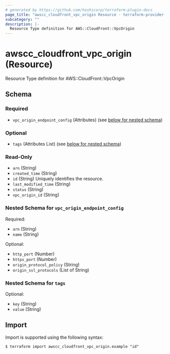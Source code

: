 ```yaml
---
# generated by https://github.com/hashicorp/terraform-plugin-docs
page_title: "awscc_cloudfront_vpc_origin Resource - terraform-provider-awscc"
subcategory: ""
description: |-
  Resource Type definition for AWS::CloudFront::VpcOrigin
---
```


# awscc_cloudfront_vpc_origin (Resource)

Resource Type definition for AWS::CloudFront::VpcOrigin



<!-- schema generated by tfplugindocs -->
## Schema

### Required

- `vpc_origin_endpoint_config` (Attributes) (see [below for nested schema](#nestedatt--vpc_origin_endpoint_config))

### Optional

- `tags` (Attributes List) (see [below for nested schema](#nestedatt--tags))

### Read-Only

- `arn` (String)
- `created_time` (String)
- `id` (String) Uniquely identifies the resource.
- `last_modified_time` (String)
- `status` (String)
- `vpc_origin_id` (String)

<a id="nestedatt--vpc_origin_endpoint_config"></a>
### Nested Schema for `vpc_origin_endpoint_config`

Required:

- `arn` (String)
- `name` (String)

Optional:

- `http_port` (Number)
- `https_port` (Number)
- `origin_protocol_policy` (String)
- `origin_ssl_protocols` (List of String)


<a id="nestedatt--tags"></a>
### Nested Schema for `tags`

Optional:

- `key` (String)
- `value` (String)

## Import

Import is supported using the following syntax:

```shell
$ terraform import awscc_cloudfront_vpc_origin.example "id"
```
